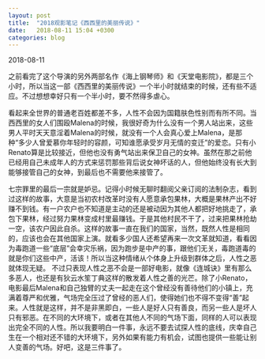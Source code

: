 ```yaml
---
layout: post
title:  "2018观影笔记《西西里的美丽传说》"
date:   2018-08-11 15:04 +0300
categories: blog
---
```


2018-08-11

之前看完了这个导演的另外两部名作《海上钢琴师》和《天堂电影院》，都是三个小时，所以当这一部《西西里的美丽传说》一个半小时就结束的时候，还有些不适应。不过想想幸好只有一个半小时，要不然得多虐心。

看起来全世界的普通老百姓都差不多，人性不会因为国籍肤色性别而有所不同。当西西里的女人们围殴Malena的时候，我很好奇为什么没有一个男人站出来，这些男人平时天天意淫着Malena的时候，就没有一个人会真心爱上Malena，是那种“多少人曾爱慕你年轻时的容颜，可知谁愿承受岁月无情的变迁”的爱恋。只有小Renato算是比较接近，但他也没有勇气站出来保卫自己的女神。虽然在那之前他已经用自己未成年人的方式来惩罚那些背后说女神坏话的人，但他始终没有长大到能够接管自己的女神，到最后也不需要他来接管了。

七宗罪里的最后一宗就是妒忌。记得小时候无聊时翻阅父亲订阅的法制杂志，看到过这样的故事，大意是当初农村改革时没有人愿意承包果林，大概是果林产出不好赚不到钱。有一户农户也不知道是主动的还是被动因为其他人都把好地挑走了，承包下果林，经过努力果林变成村里最赚钱。于是其他村民不干了，过来把果林抢劫一空，该农户因此自杀。这样的故事一直在我们的国家，当然，既然人性是相同的，应该也会在其他国家上演。就看多少国人还希望再来一次文革就知道，看看因为毒跑道一些“底层”会幸灾乐祸，因为跑步是中产的事，跟他们无关，毒跑道毒的就是你们这些中产，活该！所以当这种情绪从个体身上升级到群体之后，人性之恶就体现无疑。
不过只表现人性之恶不会是一部好电影，就像《连城诀》里有那么多恶人，也还是有狄云水笙丁典这样的散发着人性之善的光芒。除了小Renato，电影最后Malena和自己独臂的丈夫一起走在这个曾经没有善待他们的小镇上，充满着尊严和优雅，气场完全压过了曾经的恶人们，使得她们也不得不变得“善”起来。人性就是这样，并不是非黑即白，一些人是好人只有善良，而另一些人是坏人只有邪恶。在不同的大环境下，或者在其他人不同的气场下面，同样的人可以表现出完全不同的人性。所以我要明白一件事，永远不要去试探人性的底线，庆幸自己生在一个相对还不错的大环境下，另外如果有能力有机会，试图也提供一些能让别人变善的气场。好吧，这是三件事了。




<!--end-->
